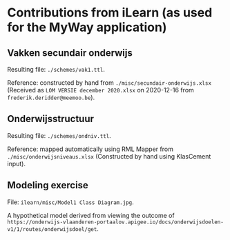 # Contributions from iLearn (as used for the MyWay application)

## Vakken secundair onderwijs

Resulting file: `./schemes/vak1.ttl`.

Reference: constructed by hand from `./misc/secundair-onderwijs.xlsx` (Received as `LOM VERSIE december 2020.xlsx` on 2020-12-16 from `frederik.deridder@meemoo.be`).

## Onderwijsstructuur

Resulting file: `./schemes/ondniv.ttl`.

Reference: mapped automatically using RML Mapper from `./misc/onderwijsniveaus.xlsx` (Constructed by hand using KlasCement input).

## Modeling exercise

File: `ilearn/misc/Model1 Class Diagram.jpg`.

A hypothetical model derived from viewing the outcome of `https://onderwijs-vlaanderen-portaalov.apigee.io/docs/onderwijsdoelen-v1/1/routes/onderwijsdoel/get`.

